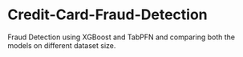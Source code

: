 # Credit-Card-Fraud-Detection
Fraud Detection using XGBoost and TabPFN and comparing both the models on different dataset size.
